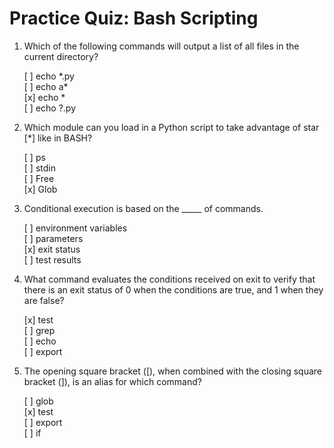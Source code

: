 # Practice Quiz: Bash Scripting

1. Which of the following commands will output a list of all files in the current directory?

    [ ] echo \*.py<br>
    [ ] echo a*<br>
    [x] echo \*<br>
    [ ] echo ?.py

2. Which module can you load in a Python script to take advantage of star [*] like in BASH?

    [ ] ps<br>
    [ ] stdin<br>
    [ ] Free<br>
    [x] Glob

3. Conditional execution is based on the _____ of commands.

    [ ] environment variables<br>
    [ ] parameters<br>
    [x] exit status<br>
    [ ] test results

4. What command evaluates the conditions received on exit to verify that there is an exit status of 0 when the conditions are true, and 1 when they are false?

    [x] test<br>
    [ ] grep<br>
    [ ] echo<br>
    [ ] export

5. The opening square bracket ([), when combined with the closing square bracket (]), is an alias for which command?

    [ ] glob<br>
    [x] test<br>
    [ ] export<br>
    [ ] if